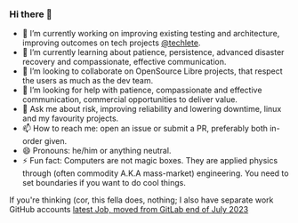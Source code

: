 ### Hi there 👋

- 🔭 I’m currently working on improving existing testing and architecture, improving outcomes on tech projects [@techlete](https://github.com/techlete).
- 🌱 I’m currently learning about patience, persistence, advanced disaster recovery and compassionate, effective communication.
- 👯 I’m looking to collaborate on OpenSource Libre projects, that respect the users as much as the dev team.
- 🤔 I’m looking for help with patience, compassionate and effective communication, commercial opportunities to deliver value.
- 💬 Ask me about risk, improving reliability and lowering downtime, linux and my favourity projects.
- 📫 How to reach me: open an issue or submit a PR, preferably both in-order given.
- 😄 Pronouns: he/him or anything neutral.
- ⚡ Fun fact: Computers are not magic boxes. They are applied physics through (often commodity A.K.A mass-market) engineering. You need to set boundaries if you want to do cool things.

If you're thinking (cor, this fella does, nothing; I also have separate work GitHub accounts [latest Job, moved from GitLab end of July 2023](https://github.com/LewiscowlesMotive)
